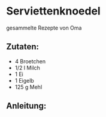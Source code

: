 Serviettenknoedel
===
gesammelte Rezepte von Oma

Zutaten:
---
- 4  Broetchen
- 1/2 l Milch
- 1  Ei
- 1  Eigelb
- 125 g Mehl

Anleitung:
---
 